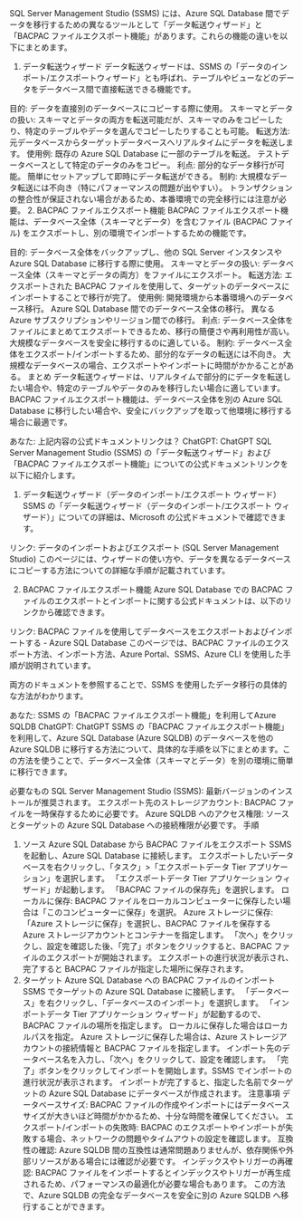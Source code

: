 SQL Server Management Studio (SSMS) には、Azure SQL Database 間でデータを移行するための異なるツールとして「データ転送ウィザード」と「BACPAC ファイルエクスポート機能」があります。これらの機能の違いを以下にまとめます。

1. データ転送ウィザード
データ転送ウィザードは、SSMS の「データのインポート/エクスポートウィザード」とも呼ばれ、テーブルやビューなどのデータをデータベース間で直接転送できる機能です。

目的: データを直接別のデータベースにコピーする際に使用。
スキーマとデータの扱い: スキーマとデータの両方を転送可能だが、スキーマのみをコピーしたり、特定のテーブルやデータを選んでコピーしたりすることも可能。
転送方法: 元データベースからターゲットデータベースへリアルタイムにデータを転送します。
使用例:
既存の Azure SQL Database に一部のテーブルを転送。
テストデータベースとして特定のデータのみをコピー。
利点:
部分的なデータ移行が可能。
簡単にセットアップして即時にデータ転送ができる。
制約:
大規模なデータ転送には不向き（特にパフォーマンスの問題が出やすい）。
トランザクションの整合性が保証されない場合があるため、本番環境での完全移行には注意が必要。
2. BACPAC ファイルエクスポート機能
BACPAC ファイルエクスポート機能は、データベース全体（スキーマとデータ）を含むファイル (BACPAC ファイル) をエクスポートし、別の環境でインポートするための機能です。

目的: データベース全体をバックアップし、他の SQL Server インスタンスや Azure SQL Database に移行する際に使用。
スキーマとデータの扱い: データベース全体（スキーマとデータの両方）をファイルにエクスポート。
転送方法: エクスポートされた BACPAC ファイルを使用して、ターゲットのデータベースにインポートすることで移行が完了。
使用例:
開発環境から本番環境へのデータベース移行。
Azure SQL Database 間でのデータベース全体の移行。
異なる Azure サブスクリプションやリージョン間での移行。
利点:
データベース全体をファイルにまとめてエクスポートできるため、移行の簡便さや再利用性が高い。
大規模なデータベースを安全に移行するのに適している。
制約:
データベース全体をエクスポート/インポートするため、部分的なデータの転送には不向き。
大規模なデータベースの場合、エクスポートやインポートに時間がかかることがある。
まとめ
データ転送ウィザードは、リアルタイムで部分的にデータを転送したい場合や、特定のテーブルやデータのみを移行したい場合に適しています。
BACPAC ファイルエクスポート機能は、データベース全体を別の Azure SQL Database に移行したい場合や、安全にバックアップを取って他環境に移行する場合に最適です。





あなた:
上記内容の公式ドキュメントリンクは？
ChatGPT:
ChatGPT
SQL Server Management Studio (SSMS) の「データ転送ウィザード」および「BACPAC ファイルエクスポート機能」についての公式ドキュメントリンクを以下に紹介します。

1. データ転送ウィザード（データのインポート/エクスポート ウィザード）
SSMS の「データ転送ウィザード（データのインポート/エクスポート ウィザード）」についての詳細は、Microsoft の公式ドキュメントで確認できます。

リンク: データのインポートおよびエクスポート (SQL Server Management Studio)
このページには、ウィザードの使い方や、データを異なるデータベースにコピーする方法についての詳細な手順が記載されています。

2. BACPAC ファイルエクスポート機能
Azure SQL Database での BACPAC ファイルのエクスポートとインポートに関する公式ドキュメントは、以下のリンクから確認できます。

リンク: BACPAC ファイルを使用してデータベースをエクスポートおよびインポートする - Azure SQL Database
このページでは、BACPAC ファイルのエクスポート方法、インポート方法、Azure Portal、SSMS、Azure CLI を使用した手順が説明されています。

両方のドキュメントを参照することで、SSMS を使用したデータ移行の具体的な方法がわかります。






あなた:
SSMS の「BACPAC ファイルエクスポート機能」を利用してAzure SQLDB
ChatGPT:
ChatGPT
SSMS の「BACPAC ファイルエクスポート機能」を利用して、Azure SQL Database (Azure SQLDB) のデータベースを他の Azure SQLDB に移行する方法について、具体的な手順を以下にまとめます。この方法を使うことで、データベース全体（スキーマとデータ）を別の環境に簡単に移行できます。

必要なもの
SQL Server Management Studio (SSMS): 最新バージョンのインストールが推奨されます。
エクスポート先のストレージアカウント: BACPAC ファイルを一時保存するために必要です。
Azure SQLDB へのアクセス権限: ソースとターゲットの Azure SQL Database への接続権限が必要です。
手順
1. ソース Azure SQL Database から BACPAC ファイルをエクスポート
SSMS を起動し、Azure SQL Database に接続します。
エクスポートしたいデータベースを右クリックし、「タスク」>「エクスポートデータ Tier アプリケーション」を選択します。
「エクスポートデータ Tier アプリケーション ウィザード」が起動します。
「BACPAC ファイルの保存先」を選択します。
ローカルに保存: BACPAC ファイルをローカルコンピューターに保存したい場合は「このコンピューターに保存」を選択。
Azure ストレージに保存: 「Azure ストレージに保存」を選択し、BACPAC ファイルを保存する Azure ストレージアカウントとコンテナーを指定します。
「次へ」をクリックし、設定を確認した後、「完了」ボタンをクリックすると、BACPAC ファイルのエクスポートが開始されます。
エクスポートの進行状況が表示され、完了すると BACPAC ファイルが指定した場所に保存されます。
2. ターゲット Azure SQL Database への BACPAC ファイルのインポート
SSMS でターゲットの Azure SQL Database に接続します。
「データベース」を右クリックし、「データベースのインポート」を選択します。
「インポートデータ Tier アプリケーション ウィザード」が起動するので、BACPAC ファイルの場所を指定します。
ローカルに保存した場合はローカルパスを指定。
Azure ストレージに保存した場合は、Azure ストレージアカウントの接続情報と BACPAC ファイルを指定します。
インポート先のデータベース名を入力し、「次へ」をクリックして、設定を確認します。
「完了」ボタンをクリックしてインポートを開始します。SSMS でインポートの進行状況が表示されます。
インポートが完了すると、指定した名前でターゲットの Azure SQL Database にデータベースが作成されます。
注意事項
データベースサイズ: BACPAC ファイルの作成やインポートにはデータベースサイズが大きいほど時間がかかるため、十分な時間を確保してください。
エクスポート/インポートの失敗時: BACPAC のエクスポートやインポートが失敗する場合、ネットワークの問題やタイムアウトの設定を確認します。
互換性の確認: Azure SQLDB 間の互換性は通常問題ありませんが、依存関係や外部リソースがある場合には確認が必要です。
インデックスやトリガーの再確認: BACPAC ファイルをインポートするとインデックスやトリガーが再生成されるため、パフォーマンスの最適化が必要な場合もあります。
この方法で、Azure SQLDB の完全なデータベースを安全に別の Azure SQLDB へ移行することができます。
